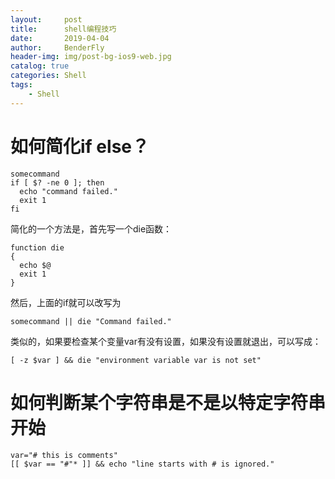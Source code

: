 ```yaml
---
layout:     post
title:      shell编程技巧
date:       2019-04-04
author:     BenderFly
header-img: img/post-bg-ios9-web.jpg
catalog: true
categories: Shell
tags:
    - Shell
---
```


# 如何简化if else？
```
somecommand
if [ $? -ne 0 ]; then
  echo "command failed."
  exit 1
fi
```
简化的一个方法是，首先写一个die函数：
```
function die
{
  echo $@
  exit 1
}
```
然后，上面的if就可以改写为
```
somecommand || die "Command failed."
```
类似的，如果要检查某个变量var有没有设置，如果没有设置就退出，可以写成：
```
[ -z $var ] && die "environment variable var is not set"
```

# 如何判断某个字符串是不是以特定字符串开始
```
var="# this is comments"
[[ $var == "#"* ]] && echo "line starts with # is ignored."
```

